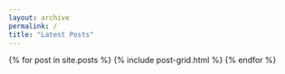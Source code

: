 ```yaml
---
layout: archive
permalink: /
title: "Latest Posts"
---
```


<div class="最新文章">
{% for post in site.posts %}
	{% include post-grid.html %}
{% endfor %}
</div><!-- /.tiles -->
